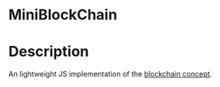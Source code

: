 # MiniBlockChain

# Description
An lightweight JS implementation of the [blockchain concept](https://medium.com/coinmonks/understanding-and-building-your-own-tiny-blockchain-in-javascript-a16f2137cfec).